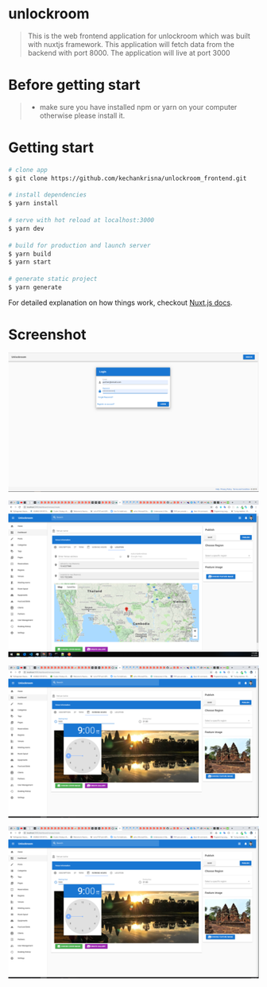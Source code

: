 # unlockroom

> This is the web frontend application for unlockroom which was built with nuxtjs framework. This application will fetch data from the backend with port 8000. The application will live at port 3000

# Before getting start
> - make sure you have installed npm or yarn on your computer otherwise please install it.

# Getting start

``` bash
# clone app
$ git clone https://github.com/kechankrisna/unlockroom_frontend.git

# install dependencies
$ yarn install

# serve with hot reload at localhost:3000
$ yarn dev

# build for production and launch server
$ yarn build
$ yarn start

# generate static project
$ yarn generate
```

For detailed explanation on how things work, checkout [Nuxt.js docs](https://nuxtjs.org).

# Screenshot

![Screenshot1](https://raw.githubusercontent.com/kechankrisna/unlockroom_frontend/master/screens/screenshot-1.png)

![Screenshot2](https://raw.githubusercontent.com/kechankrisna/unlockroom_frontend/master/screens/screenshot-2.png)

![Screenshot3](https://raw.githubusercontent.com/kechankrisna/unlockroom_frontend/master/screens/screenshot-3.png)

![Screenshot3](https://raw.githubusercontent.com/kechankrisna/unlockroom_frontend/master/screens/screenshot-3.png)

